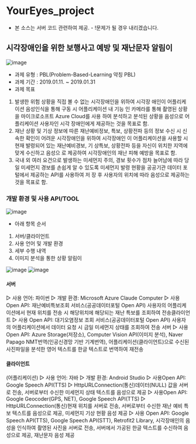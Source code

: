 # YourEyes_project
- 본 소스는 서버 코드 관련하여 제공. - !문제가 될 경우 내리겠습니다.

## 시각장애인을 위한 보행사고 예방 및 재난문자 알림이 

![image](https://user-images.githubusercontent.com/45933225/74583778-f1380a00-500d-11ea-8afc-c180fcd5129e.png)
- 과제 유형 : PBL(Problem-Based-Learning 약칭 PBL)
- 과제 기간 : 2019.01.11. ~ 2019.01.31
- 과제 목표
1. 발생한 위험 상황을 직접 볼 수 없는 시각장애인을 위하여 시각장	애인이 어플리케이션 음성인식을 통해 구동 시 어플리케이션 내 기능	인 카메라를 통해 촬영된 상황을 마이크로소프트 Azure Cloud를 사용	하여 분석하고 분석된 상황을 음성으로 어플리케이션 사용자인 시각	장애인에게 제공하는 것을 목표로 함.
2. 재난 상황 및 기상 정보에 따른 재난예비정보, 특보, 상황전파 등의 	정보 수신 시 신속한 확인이 어려운 시각장애인을 위하여 시각장애인	이 어플리케이션을 사용할 시 현재 발령되어 있는 재난예비경보, 기	상특보, 상황전파 등을 자신이 위치한 지역에 맞게 수신하고 음성으	로 제공하여 시각장애인의 재난 피해 예방을 목표로 함.
3. 국내 외 여러 요건으로 발생하는 미세먼지 주의, 경보 횟수가 점차 	늘어남에 따라 당일 미세먼지 경보를 손쉽게 알 수 있도록 미세먼지 	발령 현황을 공공기관 데이터 포털에서 제공하는 API를 사용하여 저	장 후 사용자의 위치에 따라 음성으로 제공하는 것을 목표로 함.

### 개발 환경 및 사용 API/TOOL
![image](https://user-images.githubusercontent.com/45933225/74583753-aae2ab00-500d-11ea-8c81-8c26bc63ad36.png)


- 아래 항목 순서
1. 서버/클라이언트
2. 사용 언어 및 개발 환경
3. 세부 수행 내역
4. 이미지 분석을 통한 상황 알림이

![image](https://user-images.githubusercontent.com/45933225/74583780-fd23cc00-500d-11ea-8511-d48e63bddde3.png)
![image](https://user-images.githubusercontent.com/45933225/74583782-00b75300-500e-11ea-949d-3fb7947a78b2.png)

#### 서버 
▷ 사용 언어: 파이썬 
▷ 개발 환경: Microsoft Azure Claude Computer
▷ 사용 Open API: 재난예비특보조회 서비스(공공데이터포털 Open API)
사용자의 어플리케이션에서 현재 위치를 전송 시 해당위치에 해당되는 재난 특보를 조회하여 전송클라이언트
▷ 사용 Open API: 대기오염정보 조회 서비스(공공데이터포털 Open API) 사용자의 어플리케이션에서 데이터 요청 시 금일 미세먼지 상태를 조회하여 전송
서버
▷ 사용 Open API: Azure Storage(저장소), Computer Vision API(이미지 분석), Naver Papago NMT번역(인공신경망 기반 기계번역), 어플리케이션(클라이언트)으로 수신된 사진파일을 분석한 영어 텍스트를 한글 텍스트로 번역하여 재전송

#### 클라이언트
(어플리케이션)
▷ 사용 언어: 자바
▷ 개발 환경: Android Studio
▷ 사용Open API: Google Speech API(TTS)
▷ HttpURLConnection(통신)데이터(NULL) 값을 서버로 전송, 서버로부터 수신한 미세먼지 상태 텍스트를 음성으로 제공
▷ 사용Open API: Google Geocoder(GPS, NET), Google Speech API(TTS)
▷ HttpURLConnection(통신)현재 위치를 서버로 전송, 서버로부터 수신한 재난 예비 특보 텍스트를 음성으로 제공, 미세먼지 기상 현황 음성 제공
▷ 사용 Open API: Google Speech API(TTS), Google Speech API(STT), Retrofit2 Library, 시각장애인의 음성을 인식하여 촬영된 사진을 서버로 전송, 서버에서 가공된 한글 텍스트를 수신하여 음성으로 제공, 재난문자 음성 제공 


